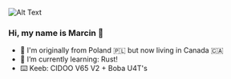 ![Alt Text](https://i.ibb.co/XX0sLYy/ezgif-com-crop.gif)

### Hi, my name is Marcin 👋
- 📍 I'm originally from Poland 🇵🇱 but now living in Canada 🇨🇦
- 🌱 I’m currently learning: Rust! 
- ⌨️ Keeb: CIDOO V65 V2 + Boba U4T's  

<!--
**jackchinski/jackchinski** is a ✨ _special_ ✨ repository because its `README.md` (this file) appears on your GitHub profile.

Here are some ideas to get you started:

- 🔭 I’m currently working on ...
- 🌱 I’m currently learning ...
- 👯 I’m looking to collaborate on ...
- 🤔 I’m looking for help with ...
- 💬 Ask me about ...
- 📫 How to reach me: ...
- 😄 Pronouns: ...
- ⚡ Fun fact: ...
-->
